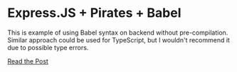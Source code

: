 # Express.JS + Pirates + Babel
This is example of using Babel syntax on backend without pre-compilation.
Similar approach could be used for TypeScript, but I wouldn't recommend it due to possible type errors.

[Read the Post](https://dev.to/nesterow/hijacking-require-convenient-way-to-use-babel-syntax-in-node-js-24nd)


